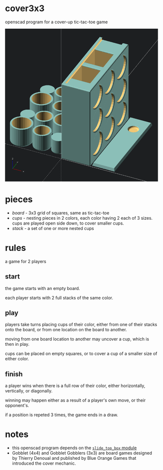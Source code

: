 # cover3x3
openscad program for a cover-up tic-tac-toe game

![cover3x3 board, box, and pieces][thumbnail]

# pieces

* _board_ - 3x3 grid of squares, same as tic-tac-toe
* _cups_ - nesting pieces in 2 colors, each color having 2 each of 3 sizes. cups are played open side down, to cover smaller cups.
* _stack_ - a set of one or more nested cups

# rules

a game for 2 players

## start

the game starts with an empty board.

each player starts with 2 full stacks of the same color.

## play

players take turns placing cups of their color, either from one of their stacks onto the board, or from one location on the board to another.

moving from one board location to another may uncover a cup, which is then in play.

cups can be placed on empty squares, or to cover a cup of a smaller size of either color.

## finish

a player wins when there is a full row of their color, either horizontally, vertically, or diagonally.

winning may happen either as a result of a player's own move, or their opponent's.

if a position is repeted 3 times, the game ends in a draw.


# notes

* this openscad program depends on the [`slide_top_box` module][slide_top_box]
* Gobblet (4x4) and Gobblet Gobblers (3x3) are board games designed by Thierry Denoual and published by Blue Orange Games that introduced the cover mechanic.



[slide_top_box]: https://github.com/ellemenno/slide_top_box "openscad module for a sliding dovetail lidded box"
[thumbnail]: ./cover3x3.png "rendering of the game board and pieces"
